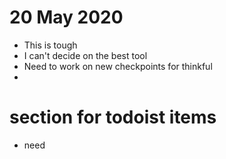 # 20 May 2020

 - This is tough
 - I can't decide on the best tool
 - Need to work on new checkpoints for thinkful
 - 

# section for todoist items
- need 
<!--stackedit_data:
eyJoaXN0b3J5IjpbLTExNzMxMTAxMDldfQ==
-->